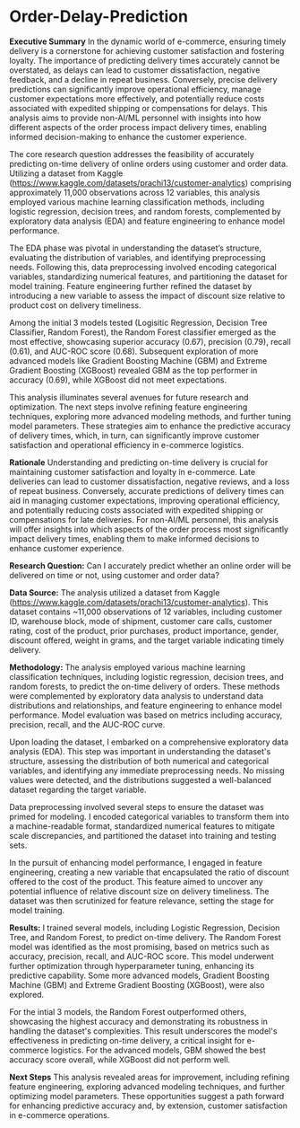 # Order-Delay-Prediction

**Executive Summary**
In the dynamic world of e-commerce, ensuring timely delivery is a cornerstone for achieving customer satisfaction and fostering loyalty. The importance of predicting delivery times accurately cannot be overstated, as delays can lead to customer dissatisfaction, negative feedback, and a decline in repeat business. Conversely, precise delivery predictions can significantly improve operational efficiency, manage customer expectations more effectively, and potentially reduce costs associated with expedited shipping or compensations for delays. This analysis aims to provide non-AI/ML personnel with insights into how different aspects of the order process impact delivery times, enabling informed decision-making to enhance the customer experience.

The core research question addresses the feasibility of accurately predicting on-time delivery of online orders using customer and order data. Utilizing a dataset from Kaggle (https://www.kaggle.com/datasets/prachi13/customer-analytics) comprising approximately 11,000 observations across 12 variables, this analysis employed various machine learning classification methods, including logistic regression, decision trees, and random forests, complemented by exploratory data analysis (EDA) and feature engineering to enhance model performance.

The EDA phase was pivotal in understanding the dataset’s structure, evaluating the distribution of variables, and identifying preprocessing needs. Following this, data preprocessing involved encoding categorical variables, standardizing numerical features, and partitioning the dataset for model training. Feature engineering further refined the dataset by introducing a new variable to assess the impact of discount size relative to product cost on delivery timeliness.

Among the initial 3 models tested (Logisitic Regression, Decision Tree Classifier, Random Forest), the Random Forest classifier emerged as the most effective, showcasing superior accuracy (0.67), precision (0.79), recall (0.61), and AUC-ROC score (0.68). Subsequent exploration of more advanced models like Gradient Boosting Machine (GBM) and Extreme Gradient Boosting (XGBoost) revealed GBM as the top performer in accuracy (0.69), while XGBoost did not meet expectations.

This analysis illuminates several avenues for future research and optimization. The next steps involve refining feature engineering techniques, exploring more advanced modeling methods, and further tuning model parameters. These strategies aim to enhance the predictive accuracy of delivery times, which, in turn, can significantly improve customer satisfaction and operational efficiency in e-commerce logistics. 

**Rationale**
Understanding and predicting on-time delivery is crucial for maintaining customer satisfaction and loyalty in e-commerce. Late deliveries can lead to customer dissatisfaction, negative reviews, and a loss of repeat business. Conversely, accurate predictions of delivery times can aid in managing customer expectations, improving operational efficiency, and potentially reducing costs associated with expedited shipping or compensations for late deliveries. For non-AI/ML personnel, this analysis will offer insights into which aspects of the order process most significantly impact delivery times, enabling them to make informed decisions to enhance customer experience.

**Research Question:**
Can I accurately predict whether an online order will be delivered on time or not, using customer and order data?

**Data Source:**
The analysis utilized a dataset from Kaggle (https://www.kaggle.com/datasets/prachi13/customer-analytics). This dataset contains ~11,000 observations of 12 variables, including customer ID, warehouse block, mode of shipment, customer care calls, customer rating, cost of the product, prior purchases, product importance, gender, discount offered, weight in grams, and the target variable indicating timely delivery.

**Methodology:**
The analysis employed various machine learning classification techniques, including logistic regression, decision trees, and random forests, to predict the on-time delivery of orders. These methods were complemented by exploratory data analysis to understand data distributions and relationships, and feature engineering to enhance model performance. Model evaluation was based on metrics including accuracy, precision, recall, and the AUC-ROC curve.

Upon loading the dataset, I embarked on a comprehensive exploratory data analysis (EDA). This step was important in understanding the dataset's structure, assessing the distribution of both numerical and categorical variables, and identifying any immediate preprocessing needs. No missing values were detected, and the distributions suggested a well-balanced dataset regarding the target variable.

Data preprocessing involved several steps to ensure the dataset was primed for modeling. I encoded categorical variables to transform them into a machine-readable format, standardized numerical features to mitigate scale discrepancies, and partitioned the dataset into training and testing sets.

In the pursuit of enhancing model performance, I engaged in feature engineering, creating a new variable that encapsulated the ratio of discount offered to the cost of the product. This feature aimed to uncover any potential influence of relative discount size on delivery timeliness. The dataset was then scrutinized for feature relevance, setting the stage for model training.

**Results:**
I trained several models, including Logistic Regression, Decision Tree, and Random Forest, to predict on-time delivery. The Random Forest model was identified as the most promising, based on metrics such as accuracy, precision, recall, and AUC-ROC score. This model underwent further optimization through hyperparameter tuning, enhancing its predictive capability. Some more advanced models, Gradient Boosting Machine (GBM) and Extreme Gradient Boosting (XGBoost), were also explored.

For the intial 3 models, the Random Forest outperformed others, showcasing the highest accuracy and demonstrating its robustness in handling the dataset's complexities. This result underscores the model's effectiveness in predicting on-time delivery, a critical insight for e-commerce logistics. For the advanced models, GBM showed the best accuracy score overall, while XGBoost did not perform well.

**Next Steps**
This analysis revealed areas for improvement, including refining feature engineering, exploring advanced modeling techniques, and further optimizing model parameters. These opportunities suggest a path forward for enhancing predictive accuracy and, by extension, customer satisfaction in e-commerce operations.


